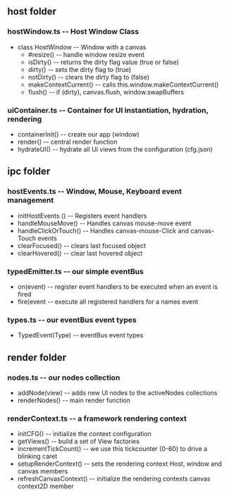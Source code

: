 ## host folder

### hostWindow.ts -- Host Window Class
  * class HostWindow -- Window with a canvas
     - #resize() -- handle window resize event
     - isDirty() -- returns the dirty flag value (true or false)
     - dirty() -- sets the dirty flag to (true)
     - notDirty() -- clears the dirty flag to (false)
     - makeContextCurrent() -- calls this.window.makeContextCurrent()
     - flush() -- if (dirty), canvas.flush, window.swapBuffers

### uiContainer.ts -- Container for UI instantiation, hydration, rendering	
  * containerInit() -- create our app (window)
  * render() -- central render function
  * hydrateUI() -- hydrate all UI views from the configuration (cfg.json)


## ipc folder

### hostEvents.ts -- Window, Mouse, Keyboard event management
  * initHostEvents () -- Registers event handlers
  * handleMouseMove() -- Handles canvas mouse-move event
  * handleClickOrTouch() -- Handles canvas-mouse-Click and canvas-Touch events
  * clearFocused() -- clears last focused object
  * clearHovered() -- clear last hovered object

### typedEmitter.ts -- our simple eventBus
  * on(event) -- register event handlers to be executed when an event is fired
  * fire(event -- execute all registered handlers for a names event

### types.ts -- our eventBus event types
  * TypedEvent(Type) -- eventBus event types

## render folder 

### nodes.ts -- our nodes collection
  * addNode(view) -- adds new UI nodes to the activeNodes collections
  * renderNodes() -- main render function
   
### renderContext.ts -- a framework rendering context
  * initCFG() -- initialize the context configuration
  * getViews() -- build a set of View factories
  * incrementTickCount() -- we use this tickcounter (0-60) to drive a blinking caret 
  * setupRenderContext() -- sets the rendering context Host, window and canvas members
  * refreshCanvasContext() -- initialize the rendering contexts canvas context2D member 
